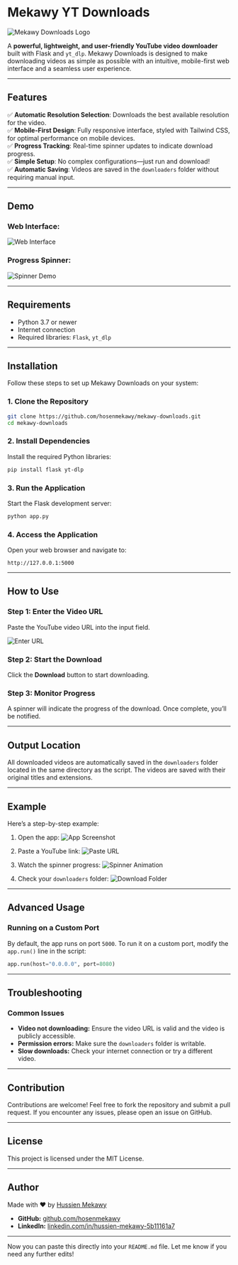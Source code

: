 

# Mekawy YT Downloads

![Mekawy Downloads Logo](https://via.placeholder.com/800x200?text=Mekawy+Downloads)

A **powerful, lightweight, and user-friendly YouTube video downloader** built with Flask and `yt_dlp`. Mekawy Downloads is designed to make downloading videos as simple as possible with an intuitive, mobile-first web interface and a seamless user experience.

---

## Features

✅ **Automatic Resolution Selection**: Downloads the best available resolution for the video.  
✅ **Mobile-First Design**: Fully responsive interface, styled with Tailwind CSS, for optimal performance on mobile devices.  
✅ **Progress Tracking**: Real-time spinner updates to indicate download progress.  
✅ **Simple Setup**: No complex configurations—just run and download!  
✅ **Automatic Saving**: Videos are saved in the `downloaders` folder without requiring manual input.  

---

## Demo

### Web Interface:
![Web Interface](https://via.placeholder.com/800x400?text=Screenshot+of+Web+Interface)

### Progress Spinner:
![Spinner Demo](https://via.placeholder.com/200x200?text=Spinner)

---

## Requirements

- Python 3.7 or newer
- Internet connection
- Required libraries: `Flask`, `yt_dlp`

---

## Installation

Follow these steps to set up Mekawy Downloads on your system:

### 1. Clone the Repository
```bash
git clone https://github.com/hosenmekawy/mekawy-downloads.git
cd mekawy-downloads
```

### 2. Install Dependencies
Install the required Python libraries:
```bash
pip install flask yt-dlp
```

### 3. Run the Application
Start the Flask development server:
```bash
python app.py
```

### 4. Access the Application
Open your web browser and navigate to:
```
http://127.0.0.1:5000
```

---

## How to Use

### Step 1: Enter the Video URL
Paste the YouTube video URL into the input field.

![Enter URL](https://via.placeholder.com/800x400?text=Enter+URL+Screenshot)

### Step 2: Start the Download
Click the **Download** button to start downloading.

### Step 3: Monitor Progress
A spinner will indicate the progress of the download. Once complete, you’ll be notified.

---

## Output Location

All downloaded videos are automatically saved in the `downloaders` folder located in the same directory as the script. The videos are saved with their original titles and extensions.

---

## Example

Here’s a step-by-step example:

1. Open the app:
   ![App Screenshot](https://via.placeholder.com/800x400?text=App+Screenshot)

2. Paste a YouTube link:
   ![Paste URL](https://via.placeholder.com/800x400?text=Paste+URL)

3. Watch the spinner progress:
   ![Spinner Animation](https://via.placeholder.com/200x200?text=Spinner)

4. Check your `downloaders` folder:
   ![Download Folder](https://via.placeholder.com/800x400?text=Download+Folder)

---

## Advanced Usage

### Running on a Custom Port
By default, the app runs on port `5000`. To run it on a custom port, modify the `app.run()` line in the script:
```python
app.run(host="0.0.0.0", port=8080)
```

---

## Troubleshooting

### Common Issues
- **Video not downloading:** Ensure the video URL is valid and the video is publicly accessible.
- **Permission errors:** Make sure the `downloaders` folder is writable.
- **Slow downloads:** Check your internet connection or try a different video.

---

## Contribution

Contributions are welcome! Feel free to fork the repository and submit a pull request. If you encounter any issues, please open an issue on GitHub.

---

## License

This project is licensed under the MIT License.

---

## Author

Made with ❤️ by [Hussien Mekawy](https://github.com/hosenmekawy)  

- **GitHub:** [github.com/hosenmekawy](https://github.com/hosenmekawy)  
- **LinkedIn:** [linkedin.com/in/hussien-mekawy-5b11161a7](https://www.linkedin.com/in/hussien-mekawy-5b11161a7)

--- 

Now you can paste this directly into your `README.md` file. Let me know if you need any further edits!
